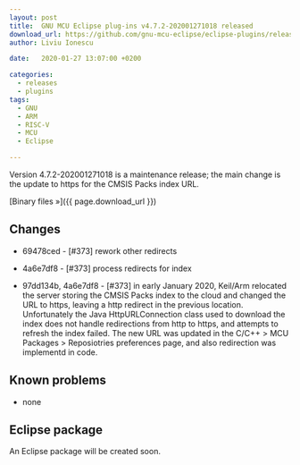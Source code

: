 ```yaml
---
layout: post
title:  GNU MCU Eclipse plug-ins v4.7.2-202001271018 released
download_url: https://github.com/gnu-mcu-eclipse/eclipse-plugins/releases/
author: Liviu Ionescu

date:   2020-01-27 13:07:00 +0200

categories:
  - releases
  - plugins
tags:
  - GNU
  - ARM
  - RISC-V
  - MCU
  - Eclipse

---
```


Version 4.7.2-202001271018 is a maintenance release; the main change is
the update to https for the CMSIS Packs index URL.

[Binary files »]({{ page.download_url }})

## Changes

* 69478ced - [#373] rework other redirects
* 4a6e7df8 - [#373] process redirects for index

* 97dd134b, 4a6e7df8 - [#373] in early January 2020, Keil/Arm relocated the
server storing the CMSIS Packs index to the cloud and
changed the URL to https, leaving a http redirect in the previous location.
Unfortunately the Java HttpURLConnection class used to download the
index does not handle redirections from http to https, and attempts to refresh
the index failed. The new URL was updated in the
C/C++ > MCU Packages > Reposiotries preferences page, and also redirection
was implementd in code.

## Known problems

* none

## Eclipse package

An Eclipse package will be created soon.
